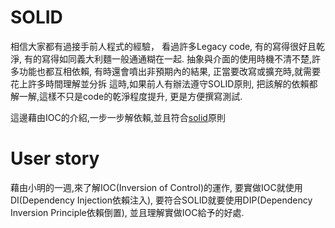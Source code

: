 # SOLID
相信大家都有過接手前人程式的經驗，
看過許多Legacy code,
有的寫得很好且乾淨,
有的寫得如同義大利麵一般通通糊在一起.
抽象與介面的使用時機不清不楚,許多功能也都互相依賴,
有時還會噴出非預期內的結果,
正當要改寫或擴充時,就需要花上許多時間理解並分拆
這時,如果前人有辦法遵守SOLID原則,
把該解的依賴都解一解,這樣不只是code的乾淨程度提升,
更是方便撰寫測試.

這邊藉由IOC的介紹,一步一步解依賴,並且符合[solid](https://en.wikipedia.org/wiki/SOLID)原則

# User story
藉由小明的一週,來了解IOC(Inversion of Control)的運作,
要實做IOC就使用DI(Dependency Injection依賴注入),
要符合SOLID就要使用DIP(Dependency Inversion Principle依賴倒置),
並且理解實做IOC給予的好處.

